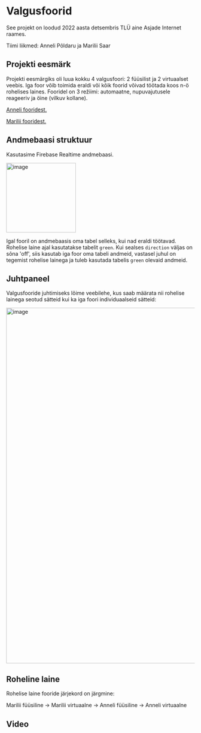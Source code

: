 # Valgusfoorid

See projekt on loodud 2022 aasta detsembris TLÜ aine Asjade Internet raames.

Tiimi liikmed: Anneli Põldaru ja Marilii Saar

## Projekti eesmärk
Projekti eesmärgiks oli luua kokku 4 valgusfoori: 2 füüsilist ja 2 virtuaalset veebis.
Iga foor võib toimida eraldi või kõik foorid võivad töötada koos n-ö rohelises laines.
Fooridel on 3 režiimi: automaatne, nupuvajutusele reageeriv ja öine (vilkuv kollane).

[Anneli fooridest.](https://github.com/Neniariel/trafficlights/blob/main/Anneli/README.md)

[Marilii fooridest.](https://github.com/Neniariel/trafficlights/blob/main/Marilii/README.md)

## Andmebaasi struktuur
Kasutasime Firebase Realtime andmebaasi.

<img width="186" alt="image" src="https://user-images.githubusercontent.com/42422684/208269110-8fa91b8b-1910-4727-be3a-0a54b1fe8e3d.png">

Igal fooril on andmebaasis oma tabel selleks, kui nad eraldi töötavad. Rohelise laine ajal kasutatakse tabelit `green`. Kui sealses `direction` väljas on sõna 'off',
siis kasutab iga foor oma tabeli andmeid, vastasel juhul on tegemist rohelise lainega ja tuleb kasutada tabelis `green` olevaid andmeid.


## Juhtpaneel
Valgusfooride juhtimiseks lõime veebilehe, kus saab määrata nii rohelise lainega seotud sätteid kui ka iga foori individuaalseid sätteid:

<img width="950" alt="image" src="https://user-images.githubusercontent.com/42422684/208269379-200dddf8-b68b-4d8d-ad3b-eb677fbe30a0.png">

## Roheline laine
Rohelise laine fooride järjekord on järgmine:

Marilii füüsiline -> Marilii virtuaalne -> Anneli füüsiline -> Anneli virtuaalne

## Video
